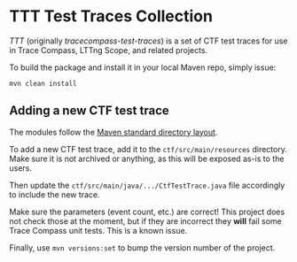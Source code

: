 TTT Test Traces Collection
==========================

*TTT* (originally *tracecompass-test-traces*) is a set of CTF test
traces for use in Trace Compass, LTTng Scope, and related projects.

To build the package and install it in your local Maven repo, simply
issue:

    mvn clean install


Adding a new CTF test trace
---------------------------

The modules follow the [Maven standard directory layout](https://maven.apache.org/guides/introduction/introduction-to-the-standard-directory-layout.html).

To add a new CTF test trace, add it to the `ctf/src/main/resources` directory.
Make sure it is not archived or anything, as this will be exposed as-is to the
users.

Then update the `ctf/src/main/java/.../CtfTestTrace.java` file accordingly to
include the new trace.

Make sure the parameters (event count, etc.) are correct! This project does not
check those at the moment, but if they are incorrect they **will** fail some
Trace Compass unit tests. This is a known issue.

Finally, use `mvn versions:set` to bump the version number of the project.

